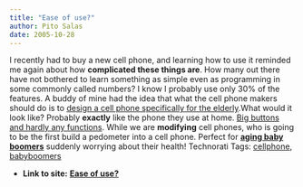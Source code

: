 ```yaml
---
title: "Ease of use?"
author: Pito Salas
date: 2005-10-28
---
```


I recently had to buy a new cell phone, and learning how to use it reminded me
again about how **complicated these things are**. How many out there have not
bothered to learn something as simple even as programming in some commonly
called numbers? I know I probably use only 30% of the features. A buddy of
mine had the idea that what the cell phone makers should do is to [design a
cell phone specifically for the
elderly](<http://blogs.zdnet.com/BTL/?p=1750&part=rss&tag=feed&subj=zdblog>).What
would it look like? Probably **exactly** like the phone they use at home. [Big
buttons and hardly any
functions](<http://www.engadget.com/entry/8165163305116838/>). While we are
**modifying** cell phones, who is going to be the first build a pedometer into
a cell phone. Perfect for **[aging baby
boomers](<http://www.aginghipsters.com/>)** suddenly worrying about their
health! Technorati Tags:
[cellphone](<http://www.technorati.com/tag/cellphone>),
[babyboomers](<http://www.technorati.com/tag/babyboomers>)


* **Link to site:** **[Ease of use?](None)**
